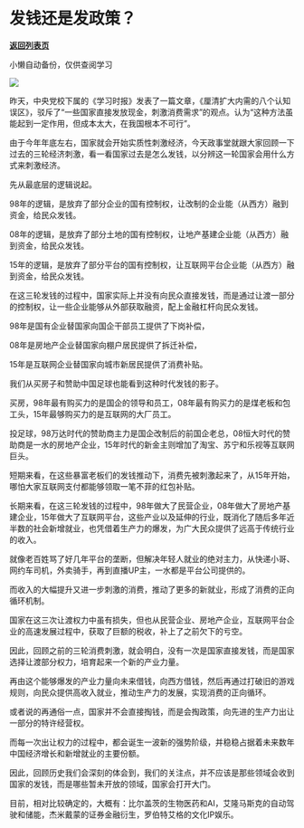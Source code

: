 # 发钱还是发政策？

[**返回列表页**](/gzh/政事堂2019)

小懒自动备份，仅供查阅学习

![](https://mmbiz.qpic.cn/mmbiz_jpg/rxhS23yu8cMEAdHA66TJdmoAUn8hnYziaIb0PXq3UWdNQgUibbDeia9zCmgorKVfskAA2YbFpq82NSFT7iaegiaNCNg/640?wx_fmt=jpeg)

昨天，中央党校下属的《学习时报》发表了一篇文章，《厘清扩大内需的八个认知误区》，驳斥了“一些国家直接发放现金，刺激消费需求”的观点。认为“这种方法虽能起到一定作用，但成本太大，在我国根本不可行”。  

由于今年年底左右，国家就会开始实质性刺激经济，今天政事堂就跟大家回顾一下过去的三轮经济刺激，看一看国家过去是怎么发钱，以分辨这一轮国家会用什么方式来刺激经济。  

先从最底层的逻辑说起。  

98年的逻辑，是放弃了部分企业的国有控制权，让改制的企业能（从西方）融到资金，给民众发钱。

08年的逻辑，是放弃了部分土地的国有控制权，让地产基建企业能（从西方）融到资金，给民众发钱。

15年的逻辑，是放弃了部分平台的国有控制权，让互联网平台企业能（从西方）融到资金，给民众发钱。

在这三轮发钱的过程中，国家实际上并没有向民众直接发钱，而是通过让渡一部分的控制权，让一些企业能够从外部获取融资，配上金融杠杆向民众发钱。

98年是国有企业替国家向国企干部员工提供了下岗补偿，

08年是房地产企业替国家向棚户居民提供了拆迁补偿，

15年是互联网企业替国家向城市新居民提供了消费补贴。

我们从买房子和赞助中国足球也能看到这种时代发钱的影子。

买房，98年最有购买力的是国企的领导和员工，08年最有购买力的是煤老板和包工头，15年最够购买力的是互联网的大厂员工。  

投足球，98万达时代的赞助商主力是国企改制后的前国企老总，08恒大时代的赞助商是一水的房地产企业，15年时代的新金主则增加了淘宝、苏宁和乐视等互联网巨头。

短期来看，在这些暴富老板们的发钱推动下，消费先被刺激起来了，从15年开始，哪怕大家互联网支付都能够领取一笔不菲的红包补贴。  

长期来看，在这三轮发钱的过程中，98年做大了民营企业，08年做大了房地产基建企业，15年做大了互联网平台，这些产业以及延伸的行业，既消化了随后多年近半数的社会新增就业，也凭借着生产力的爆发，为广大民众提供了远高于传统行业的收入。

就像老百姓骂了好几年平台的垄断，但解决年轻人就业的绝对主力，从快递小哥、网约车司机，外卖骑手，再到直播UP主，一水都是平台公司提供的。

而收入的大幅提升又进一步刺激的消费，推动了更多的新就业，形成了消费的正向循环机制。

国家在这三次让渡权力中虽有损失，但也从民营企业、房地产企业，互联网平台企业的高速发展过程中，获取了巨额的税收，补上了之前欠下的亏空。

因此，回顾之前的三轮消费刺激，就会明白，没有一次是国家直接发钱，而是国家选择让渡部分权力，培育起来一个新的产业力量。

再由这个能够爆发的产业力量向未来借钱，向西方借钱，然后再通过打破旧的游戏规则，向民众提供高收入就业，推动生产力的发展，实现消费的正向循环。

或者说的再通俗一点，国家并不会直接掏钱，而是会掏政策，向先进的生产力出让一部分的特许经营权。  

而每一次出让权力的过程中，都会诞生一波新的强势阶级，并稳稳占据着未来数年中国经济增长和新增就业的主要份额。

因此，回顾历史我们会深刻的体会到，我们的关注点，并不应该是那些领域会收到国家的发钱，而是哪些暂未开放的领域，国家会打开大门。

  
目前，相对比较确定的，大概有：比尔盖茨的生物医药和AI，艾隆马斯克的自动驾驶和储能，杰米戴蒙的证券金融衍生，罗伯特艾格的文化IP娱乐。

